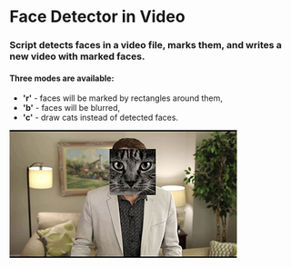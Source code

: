 # Face Detector in Video
### Script detects faces in a video file, marks them, and writes a new video with marked faces.

#### Three modes are available:

- **'r'** - faces will be marked by rectangles around them,  
- **'b'** - faces will be blurred,  
- **'c'** - draw cats instead of detected faces.


![Frame Example](source/frame_example.jpg)
